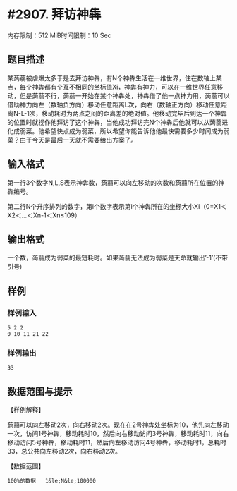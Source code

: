 # #2907. 拜访神犇

内存限制：512 MiB时间限制：10 Sec

## 题目描述

某蒟蒻被虐爆太多于是去拜访神犇，有N个神犇生活在一维世界，住在数轴上某点，每个神犇都有个互不相同的坐标值Xi，神犇有神力，可以在一维世界任意移动，但是蒟蒻不行，蒟蒻一开始在某个神犇处，神犇借了他一点神力用，蒟蒻可以借助神力向左（数轴负方向）移动任意距离L次，向右（数轴正方向）移动任意距离N-L-1次，移动耗时为两点之间的距离差的绝对值。他移动完毕后到达一个神犇的位置时就视作他拜访了这个神犇，当他成功拜访完N个神犇后他就可以从蒟蒻进化成弱菜。他希望快点成为弱菜，所以希望你能告诉他他最快需要多少时间成为弱菜？由于今天是最后一天就不需要给出方案了。

 

## 输入格式

第一行3个数字N,L,S表示神犇数，蒟蒻可以向左移动的次数和蒟蒻所在位置的神犇编号。

第二行N个升序排列的数字，第i个数字表示第i个神犇所在的坐标大小Xi（0=X1＜X2＜&hellip;＜Xn-1＜Xn&le;109）

 

 

## 输出格式

一个数，蒟蒻成为弱菜的最短耗时。如果蒟蒻无法成为弱菜是天命就输出&rsquo;-1&rsquo;(不带引号)

## 样例

### 样例输入

    
    5 2 2
    0 10 11 21 22
    
    

### 样例输出

    
    33
    

## 数据范围与提示

【样例解释】

蒟蒻可以向左移动2次，向右移动2次。现在在2号神犇处坐标为10，他先向左移动一次，访问1号神犇，移动耗时10，然后向右移动访问3号神犇，移动耗时11，向右移动访问5号神犇，移动耗时11，然后向左移动访问4号神犇，移动耗时1，总耗时33，总公共向左移动2次，向右移动2次。

 

【数据范围】

    100%的数据   1&le;N&le;100000
